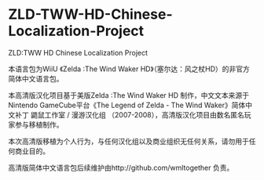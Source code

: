 # ZLD-TWW-HD-Chinese-Localization-Project

ZLD:TWW HD Chinese Localization Project

本语言包为WiiU 《Zelda :The Wind Waker HD》（塞尔达：风之杖HD）的非官方简体中文语言包。

本高清版汉化项目基于美版Zelda :The Wind Waker HD 制作，中文文本来源于 Nintendo GameCube平台《The Legend of Zelda - The Wind Waker》简体中文补丁 鼯鼠工作室 / 漫游汉化组 （2007-2008），高清版汉化项目由数名匿名玩家参与移植制作。

本次高清版移植为个人行为，与任何汉化组以及商业组织无任何关系，请勿用于任何商业目的。

高清版简体中文语言包后续维护由http://github.com/wmltogether 负责。
